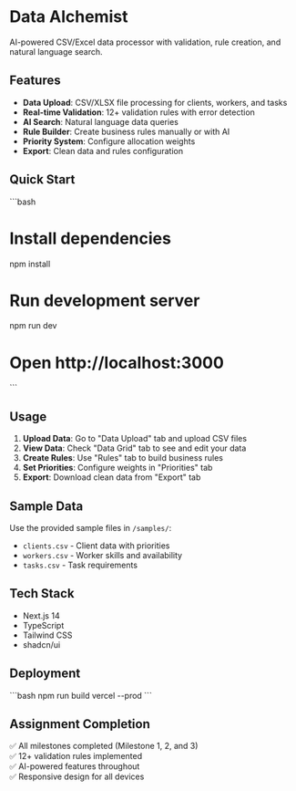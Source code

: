 # Data Alchemist

AI-powered CSV/Excel data processor with validation, rule creation, and natural language search.

## Features

- **Data Upload**: CSV/XLSX file processing for clients, workers, and tasks
- **Real-time Validation**: 12+ validation rules with error detection
- **AI Search**: Natural language data queries
- **Rule Builder**: Create business rules manually or with AI
- **Priority System**: Configure allocation weights
- **Export**: Clean data and rules configuration

## Quick Start

\`\`\`bash
# Install dependencies
npm install

# Run development server
npm run dev

# Open http://localhost:3000
\`\`\`

## Usage

1. **Upload Data**: Go to "Data Upload" tab and upload CSV files
2. **View Data**: Check "Data Grid" tab to see and edit your data
3. **Create Rules**: Use "Rules" tab to build business rules
4. **Set Priorities**: Configure weights in "Priorities" tab
5. **Export**: Download clean data from "Export" tab

## Sample Data

Use the provided sample files in `/samples/`:
- `clients.csv` - Client data with priorities
- `workers.csv` - Worker skills and availability  
- `tasks.csv` - Task requirements

## Tech Stack

- Next.js 14
- TypeScript
- Tailwind CSS
- shadcn/ui

## Deployment

\`\`\`bash
npm run build
vercel --prod
\`\`\`

## Assignment Completion

✅ All milestones completed (Milestone 1, 2, and 3)  
✅ 12+ validation rules implemented  
✅ AI-powered features throughout  
✅ Responsive design for all devices
